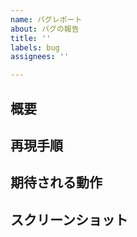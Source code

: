 ```yaml
---
name: バグレポート
about: バグの報告
title: ''
labels: bug
assignees: ''

---
```


## 概要
<!-- どのようなバグが発生したのか -->

## 再現手順
<!-- 何をしたら同じバグが発生するか -->

## 期待される動作
<!-- 正常であればどう動くか -->

## スクリーンショット
<!-- 画像とその説明文 -->

